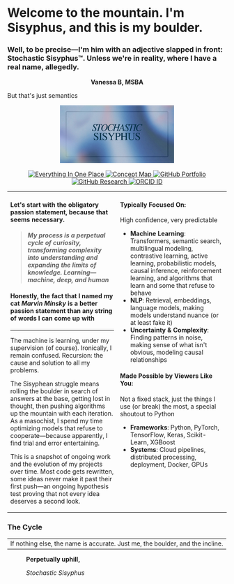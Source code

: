 # Welcome to the mountain. I'm Sisyphus, and this is my boulder.
### Well, to be precise—I'm him with an adjective slapped in front: Stochastic Sisyphus™. Unless we're in reality, where I have a real name, allegedly.
<p align="center">
  <strong>Vanessa B, MSBA</strong>
</p>
But that's just semantics
<p align="center">
  <kbd>
    <img src="https://raw.githubusercontent.com/stochastic-sisyphus/stochastic-sisyphus/main/assets/sisyphus.jpeg" 
         width="52%" 
         alt="banner img or whatever"
    />
  </kbd>
</p>
<p align="center">
  <a href="https://bento.me/stochasticsisyphus">
    <img src="https://img.shields.io/badge/Everything%20In%20One%20Place-%239ABACF?style=for-the-badge&logo=appveyor&logoColor=white" alt="Everything In One Place">
  </a>
  <a href="https://stochastic-sisyphus.github.io/self/">
    <img src="https://img.shields.io/badge/Concept%20Map-%23D0D0EA?style=for-the-badge&logo=github&logoColor=black" alt="Concept Map">
  </a>
  <a href="https://github.com/stochastic-sisyphus/Portfolio">
    <img src="https://img.shields.io/badge/Portfolio%20Repo-%232E3B4E?style=for-the-badge&logo=github&logoColor=white" alt="GitHub Portfolio">
  </a>
  <a href="https://github.com/stochastic-sisyphus/research">
    <img src="https://img.shields.io/badge/Research%20Repo-%232E3B4E?style=for-the-badge&logo=github&logoColor=white" alt="GitHub Research">
  </a>
  <a href="https://orcid.org/0009-0008-6611-535X">
    <img src="https://img.shields.io/badge/ORCID%20ID-%2369847E?style=for-the-badge&logo=orcid&logoColor=white" alt="ORCID ID">
  </a>
</p>

<table>
<tr>
<td width="50%" valign="top">



#### Let's start with the obligatory passion statement, because that seems necessary.


> #### _My process is a perpetual cycle of curiosity, transforming complexity into understanding and expanding the limits of knowledge. Learning—machine, deep, and human_

#### Honestly, the fact that I named my cat _Marvin Minsky_ is a better passion statement than any string of words I can come up with
---
The machine is learning, under my supervision (of course). Ironically, I remain confused. Recursion: the cause and solution to all my problems. 

The Sisyphean struggle means rolling the boulder in search of answers at the base, getting lost in thought, then pushing algorithms up the mountain with each iteration. As a masochist, I spend my time optimizing models that refuse to cooperate—because apparently, I find trial and error entertaining. 

This is a snapshot of ongoing work and the evolution of my projects over time. Most code gets rewritten, some ideas never make it past their first push—an ongoing hypothesis test proving that not every idea deserves a second look.

</td>
<td width="50%" valign="top">

#### Typically Focused On:
High confidence, very predictable
- **Machine Learning**: Transformers, semantic search, multilingual modeling, contrastive learning, active learning, probabilistic models, causal inference, reinforcement learning, and algorithms that learn and some that refuse to behave
- **NLP**: Retrieval, embeddings, language models, making models understand nuance (or at least fake it)
- **Uncertainty & Complexity**: Finding patterns in noise, making sense of what isn't obvious, modeling causal relationships

#### Made Possible by Viewers Like You:
Not a fixed stack, just the things I use (or break) the most, a special shoutout to Python
- **Frameworks**: Python, PyTorch, TensorFlow, Keras, Scikit-Learn, XGBoost
- **Systems**: Cloud pipelines, distributed processing, deployment, Docker, GPUs

</td>
</tr>
</table>

  ### The Cycle
<table> <tr> <td> If nothing else, the name is accurate. Just me, the boulder, and the incline. </td> </tr> </table>


&nbsp;&nbsp;&nbsp;&nbsp;&nbsp;&nbsp;&nbsp;&nbsp;&nbsp;&nbsp;&nbsp;**Perpetually uphill,**

&nbsp;&nbsp;&nbsp;&nbsp;&nbsp;&nbsp;&nbsp;&nbsp;&nbsp;&nbsp;&nbsp;*Stochastic Sisyphus*
